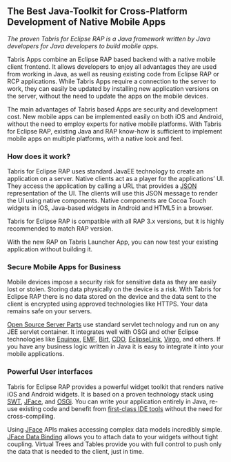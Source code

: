 ## The Best Java-Toolkit for Cross-Platform Development of Native Mobile Apps

_The proven Tabris for Eclipse RAP is a Java framework written by Java developers for Java developers to build mobile apps._

Tabris Apps combine an Eclipse RAP based backend with a native mobile client frontend. It allows developers to enjoy all advantages they are used from working in Java, as well as reusing existing code from Eclipse RAP or RCP applications. While Tabris Apps require a connection to the server to work, they can easily be updated by installing new application versions on the server, without the need to update the apps on the mobile devices.

The main advantages of Tabris based Apps are security and development cost. New mobile apps can be implemented easily on both iOS and Android, without the need to employ experts for native mobile platforms. With Tabris for Eclipse RAP, existing Java and RAP know-how is sufficient to implement mobile apps on multiple platforms, with a native look and feel.

### How does it work?

Tabris for Eclipse RAP uses standard JavaEE technology to create an application on a server. Native clients act as a player for the applications’ UI. They access the application by calling a URL that provides a [JSON](https://json.org/) representation of the UI. The clients will use this JSON message to render the UI using native components. Native components are Cocoa Touch widgets in iOS, Java-based widgets in Android and HTML5 in a browser.

Tabris for Eclipse RAP is compatible with all RAP 3.x versions, but it is highly recommended to match RAP version.

With the new RAP on Tabris Launcher App, you can now test your existing application without building it.

### Secure Mobile Apps for Business

Mobile devices impose a security risk for sensitive data as they are easily lost or stolen. Storing data physically on the device is a risk. With Tabris for Eclipse RAP there is no data stored on the device and the data sent to the client is encrypted using approved technologies like HTTPS. Your data remains safe on your servers.

[Open Source Server Parts](https://www.eclipse.org/rap/) use standard servlet technology and run on any JEE servlet container. It integrates well with OSGi and other Eclipse technologies like [Equinox](https://eclipse.org/equinox/), [EMF](https://eclipse.org/modeling/emf/), [Birt](https://eclipse.org/birt/phoenix/), [CDO](https://eclipse.org/cdo/), [EclipseLink](https://eclipse.org/eclipselink/), [Virgo](https://eclipse.org/virgo/), and others. If you have any business logic written in Java it is easy to integrate it into your mobile applications.

### Powerful User interfaces

Tabris for Eclipse RAP  provides a powerful widget toolkit that renders native iOS and Android widgets. It is based on a proven technology stack using [SWT](https://wiki.eclipse.org/SWT), [JFace](https://wiki.eclipse.org/index.php/JFace), and [OSGi](https://en.wikipedia.org/wiki/OSGi). You can write your application entirely in Java, re-use existing code and benefit from [first-class IDE tools](https://www.eclipse.org/downloads/packages/eclipse-rcp-and-rap-developers/keplerr) without the need for cross-compiling.

Using [JFace](https://wiki.eclipse.org/JFace) APIs makes accessing complex data models incredibly simple. [JFace Data Binding](https://wiki.eclipse.org/JFace_Data_Binding) allows you to attach data to your widgets without tight coupling. Virtual Trees and Tables provide you with full control to push only the data that is needed to the client, just in time.
